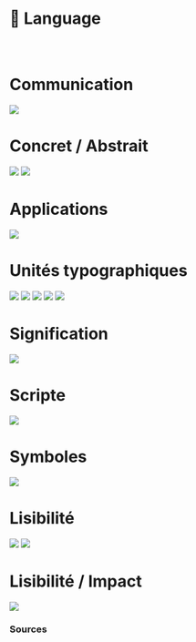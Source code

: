 # 💬 Language

  
### &nbsp;

# Communication  
![](links/1-Language_v2.gif)
# Concret / Abstrait  
![](links/1-Language_v211.gif)
![](links/1-Language_v210.jpg)
# Applications  
![](links/1-Language_v217.gif)
# Unités typographiques  
![](links/1-Language_v252.gif)
![](links/1-Language_v272.gif)
![](links/1-Language_v279.gif)
![](links/1-Language_v285.gif)
![](links/1-Language_v2108.gif)
# Signification  
![](links/1-Language_v2116.gif)
# Scripte  
![](links/1-Language_v2120.gif)
# Symboles  
![](links/1-Language_v2127.gif)
# Lisibilité  
![](links/1-Language_v2133.gif)
![](links/1-Language_v2137.gif)
# Lisibilité / Impact  
![](links/1-Language_v2161.gif)



### Sources

<!-- - **Prénom Nom**  
  *Titre*, 0000 -->

<!-- [^1]: Adrian Frutiger, *Type, Sign, Symbol*, 1980 -->

